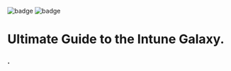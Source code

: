 ![badge](https://forthebadge.com/images/badges/built-with-love.svg)
![badge](https://forthebadge.com/images/badges/for-you.svg)

# Ultimate Guide to the Intune Galaxy.
### .
#

